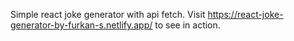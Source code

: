 
Simple react joke generator with api fetch.
Visit https://react-joke-generator-by-furkan-s.netlify.app/ to see in action.
